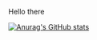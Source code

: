 Hello there 

[![Anurag's GitHub stats](https://github-readme-stats.vercel.app/api?username=imrankhan2023)](https://github.com/anuraghazra/github-readme-stats)
